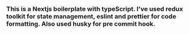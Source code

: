 ### This is a Nextjs boilerplate with typeScript. I've used redux toolkit for state management, eslint and prettier for code formatting. Also used husky for pre commit hook.

